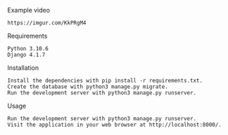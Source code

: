 Example video

    https://imgur.com/KkPRgM4

Requirements

    Python 3.10.6
    Django 4.1.7

Installation

    Install the dependencies with pip install -r requirements.txt.
    Create the database with python3 manage.py migrate.
    Run the development server with python3 manage.py runserver.

Usage

    Run the development server with python3 manage.py runserver.
    Visit the application in your web browser at http://localhost:8000/.